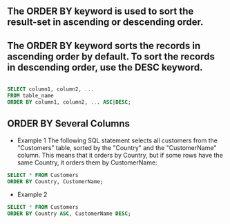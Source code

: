 ## The ORDER BY keyword is used to sort the result-set in ascending or descending order.

## The ORDER BY keyword sorts the records in ascending order by default. To sort the records in descending order, use the DESC keyword.

```sql

SELECT column1, column2, ...
FROM table_name
ORDER BY column1, column2, ... ASC|DESC;
```

## ORDER BY Several Columns 

- Example 1
The following SQL statement selects all customers from the "Customers" table, sorted by the "Country" and the "CustomerName" column. This means that it orders by Country, but if some rows have the same Country, it orders them by CustomerName:
```sql
SELECT * FROM Customers
ORDER BY Country, CustomerName;
```
- Example 2
```sql
SELECT * FROM Customers
ORDER BY Country ASC, CustomerName DESC;
```